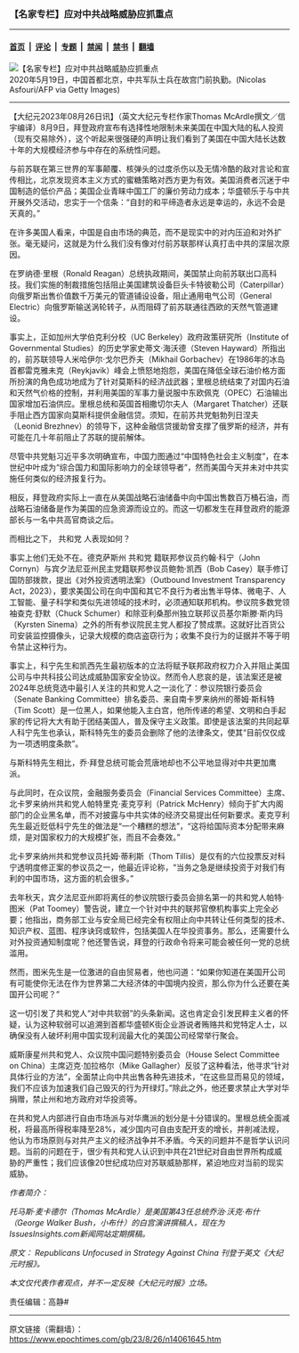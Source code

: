 ### 【名家专栏】应对中共战略威胁应抓重点

---

#### [首页](../../../..?n14061645) &nbsp;|&nbsp; [评论](../../../../../epoch-comment?n14061645) &nbsp;|&nbsp; [专题](../../../../../epoch-special?n14061645) &nbsp;|&nbsp; [禁闻](../../../../../epoch-news?n14061645) &nbsp;|&nbsp; [禁书](../../../../../books?n14061645) &nbsp;|&nbsp; [翻墙](https://github.com/gfw-breaker/nogfw/blob/master/README.md?n14061645)


<div><img alt="【名家专栏】应对中共战略威胁应抓重点" class="attachment-djy_600_400 size-djy_600_400 wp-post-image" src="https://i.epochtimes.com/assets/uploads/2023/08/id14061647-GettyImages-1213959222_1-870x522-600x400.jpg"/>
<div class="caption">
 2020年5月19日，中国首都北京，中共军队士兵在故宫门前执勤。(Nicolas Asfouri/AFP via Getty Images)
</div></div><hr/><div class="post_content" id="artbody" itemprop="articleBody">
 <!-- article content begin -->
 <p>
  【大纪元2023年08月26日讯】（英文大纪元专栏作家Thomas McArdle撰文／信宇编译）8月9日，拜登政府宣布有选择性地限制未来美国在中国大陆的私人投资（现有交易除外），这个听起来很强硬的声明让我们看到了美国在中国大陆长达数十年的大规模经济参与中存在的系统性问题。
 </p>
 <p>
  与前苏联在第三世界的军事颠覆、核弹头的过度杀伤以及无情冷酷的敌对言论和宣传相比，北京发现资本主义方式的蜜糖策略对西方更为有效。美国消费者沉迷于中国制造的低价产品；美国企业青睐中国工厂的廉价劳动力成本；华盛顿乐于与中共开展外交活动，忠实于一个信条：“自封的和平缔造者永远是幸运的，永远不会是天真的。”
 </p>
 <p>
  在许多美国人看来，中国是自由市场的典范，而不是现实中的对内压迫和对外扩张。毫无疑问，这就是为什么我们没有像对付前苏联那样认真打击中共的深层次原因。
 </p>
 <p>
  在罗纳德‧里根（Ronald Reagan）总统执政期间，美国禁止向前苏联出口高科技。我们实施的制裁措施包括阻止美国建筑设备巨头卡特彼勒公司（Caterpillar）向俄罗斯出售价值数千万美元的管道铺设设备，阻止通用电气公司（General Electric）向俄罗斯输送涡轮转子，从而阻碍了前苏联通往西欧的天然气管道建设。
 </p>
 <p>
  事实上，正如加州大学伯克利分校（UC Berkeley）政府政策研究所（Institute of Governmental Studies）的历史学家史蒂文‧海沃德（Steven Hayward）所指出的，前苏联领导人米哈伊尔‧戈尔巴乔夫（Mikhail Gorbachev）在1986年的冰岛首都雷克雅未克（Reykjavik）峰会上愤怒地抱怨，美国在降低全球石油价格方面所扮演的角色成功地成为了针对莫斯科的经济战武器；里根总统结束了对国内石油和天然气价格的控制，并利用美国的军事力量说服中东欧佩克（OPEC）石油输出国家增加石油供应。里根总统和英国首相撒切尔夫人（Margaret Thatcher）还联手阻止西方国家向莫斯科提供金融信贷。须知，在前苏共党魁勃列日涅夫（Leonid Brezhnev）的领导下，这种金融信贷援助曾支撑了俄罗斯的经济，并有可能在几十年前阻止了苏联的提前解体。
 </p>
 <p>
  尽管中共党魁习近平多次明确宣布，中国力图通过“中国特色社会主义制度”，在本世纪中叶成为“综合国力和国际影响力的全球领导者”，然而美国今天并未对中共实施任何类似的经济报复行为。
 </p>
 <p>
  相反，拜登政府实际上一直在从美国战略石油储备中向中国出售数百万桶石油，而战略石油储备是作为美国的应急资源而设立的。而这一切都发生在拜登政府的能源部长与一名中共高官商谈之后。
 </p>
 <p>
  而相比之下，
  <ok href="https://www.epochtimes.com/gb/tag/%E5%85%B1%E5%92%8C%E5%85%9A.html">
   共和党
  </ok>
  人表现如何？
 </p>
 <p>
  事实上他们无处不在。德克萨斯州
  <ok href="https://www.epochtimes.com/gb/tag/%E5%85%B1%E5%92%8C%E5%85%9A.html">
   共和党
  </ok>
  籍联邦参议员约翰‧科宁（John Cornyn）与宾夕法尼亚州民主党籍联邦参议员鲍勃‧凯西（Bob Casey）联手修订国防部拨款，提出《对外投资透明法案》（Outbound Investment Transparency Act，2023），要求美国公司在向中国和其它不良行为者出售半导体、微电子、人工智能、量子科学和类似先进领域的技术时，必须通知联邦机构。参议院多数党领袖查克‧舒默（Chuck Schumer）和除亚利桑那州独立联邦议员基尔斯滕‧斯内玛（Kyrsten Sinema）之外的所有参议院民主党人都投了赞成票。这就好比百货公司安装监控摄像头，记录大规模的商店盗窃行为；收集不良行为的证据并不等于明令禁止这种行为。
 </p>
 <p>
  事实上，科宁先生和凯西先生最初版本的立法将赋予联邦政府权力介入并阻止美国公司与中共科技公司达成威胁国家安全协议。然而令人悲哀的是，该法案还是被2024年总统竞选中最引人关注的共和党人之一淡化了：参议院银行委员会（Senate Banking Committee）排名委员、来自南卡罗来纳州的蒂姆‧斯科特（Tim Scott）是一位黑人，如果他能入主白宫，他所传递的希望、文明和白手起家的传记将大大有助于团结美国人，普及保守主义政策。即使是该法案的共同起草人科宁先生也承认，斯科特先生的委员会删除了他的法律条文，使其“目前仅仅成为一项透明度条款”。
 </p>
 <p>
  与斯科特先生相比，乔‧拜登总统可能会荒唐地却也不公平地显得对中共更加鹰派。
 </p>
 <p>
  与此同时，在众议院，金融服务委员会（Financial Services Committee）主席、北卡罗来纳州共和党人帕特里克‧麦克亨利（Patrick McHenry）倾向于扩大内阁部门的企业黑名单，而不对披露与中共实体的经济交易提出任何新要求。麦克亨利先生最近贬低科宁先生的做法是“一个糟糕的想法”，“这将给国际资本分配带来麻烦，是对国家权力的大规模扩张，而且不会奏效。”
 </p>
 <p>
  北卡罗来纳州共和党参议员托姆‧蒂利斯（Thom Tillis）是仅有的六位投票反对科宁透明度修正案的参议员之一，他最近评论称，“当务之急是继续投资于对我们有利的中国市场，这方面的机会很多。”
 </p>
 <p>
  去年秋天，宾夕法尼亚州即将离任的参议院银行委员会排名第一的共和党人帕特‧图米（Pat Toomey）警告说，建立一个针对中共的联邦官僚机构事实上完全必要；他指出，商务部工业与安全局已经完全有权阻止向中共转让任何类型的技术、知识产权、蓝图、程序诀窍或软件，包括美国人在华投资事务。那么，还需要什么对外投资通知制度呢？他还警告说，拜登的行政命令将来可能会被任何一党的总统滥用。
 </p>
 <p>
  然而，图米先生是一位激进的自由贸易者，他也问道：“如果你知道在美国开公司有可能使你无法在作为世界第二大经济体的中国境内投资，那么你为什么还要在美国开公司呢？”
 </p>
 <p>
  这一切引发了共和党人“对中共软弱”的头条新闻。这也肯定会引发民粹主义者的怀疑，认为这种软弱可以追溯到首都华盛顿K街企业游说者贿赂共和党特定人士，以确保没有人破坏利用中国实现利润最大化的美国公司经常举行聚会。
 </p>
 <p>
  威斯康星州共和党人、众议院中国问题特别委员会（House Select Committee on China）主席迈克‧加拉格尔（Mike Gallagher）反驳了这种看法，他寻求“针对具体行业的方法”，全面禁止向中共出售各种先进技术，“在这些显而易见的领域，我们不应该为加速我们自己毁灭的行为开绿灯。”除此之外，他还要求禁止大学对华捐赠，禁止州和地方政府对华投资等。
 </p>
 <p>
  在共和党人内部进行自由市场派与对华鹰派的划分是十分错误的。里根总统全面减税，将最高所得税率降至28%，减少国内可自由支配开支的增长，并削减法规，他认为市场原则与对共产主义的经济战争并不矛盾。今天的问题并不是哲学认识问题。当前的问题在于，很少有共和党人认识到中共在21世纪对自由世界所构成威胁的严重性；我们应该像20世纪成功应对苏联威胁那样，紧迫地应对当前的现实威胁。
 </p>
 <p>
  <em>
   作者简介：
  </em>
 </p>
 <p>
  <em>
   托马斯‧麦卡德尔（Thomas McArdle）是美国第43任总统乔治‧沃克‧布什（George Walker Bush，小布什）的白宫演讲撰稿人，现在为IssuesInsights.com新闻网站定期撰稿。
  </em>
 </p>
 <p>
  <em>
   原文：
   <ok href="https://www.theepochtimes.com/opinion/republicans-unfocused-in-strategy-against-china-5469751">
    Republicans Unfocused in Strategy Against China
   </ok>
   刊登于英文《大纪元时报》。
  </em>
 </p>
 <p>
  <em>
   本文仅代表作者观点，并不一定反映《大纪元时报》立场。
  </em>
 </p>
 <p>
  责任编辑：高静#
 </p>
 <!-- article content end -->
 <div id="below_article_ad">
 </div>
</div>


---

原文链接（需翻墙）：https://www.epochtimes.com/gb/23/8/26/n14061645.htm